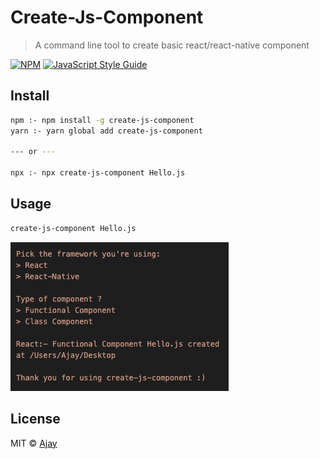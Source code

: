 # Create-Js-Component

> A command line tool to create basic react/react-native component

[![NPM](https://img.shields.io/npm/v/create-js-component.svg)](https://www.npmjs.com/package/create-js-component) [![JavaScript Style Guide](https://img.shields.io/badge/code_style-standard-brightgreen.svg)](https://standardjs.com)

## Install

```bash
npm :- npm install -g create-js-component
yarn :- yarn global add create-js-component

--- or ---

npx :- npx create-js-component Hello.js
```

## Usage

```bash
create-js-component Hello.js
```

![Screenshot](src/code.png)

## License

MIT © [Ajay](LICENSE)
